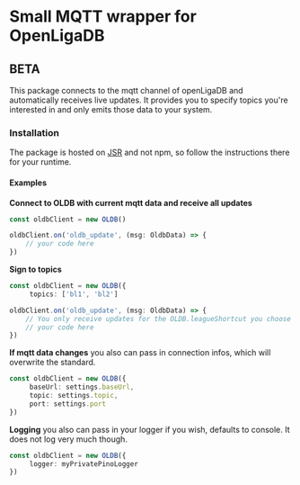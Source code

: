 # Small MQTT wrapper for OpenLigaDB 
## BETA
This package connects to the mqtt channel of openLigaDB and automatically receives live updates. It provides you to specify topics you're interested in and only emits those data to your system.

### Installation
The package is hosted on [JSR](https://jsr.io/@wgd/oldb) and not npm, so follow the instructions there for your runtime. 

#### Examples
**Connect to OLDB with current mqtt data and receive all updates**
```Typescript
const oldbClient = new OLDB()

oldbClient.on('oldb_update', (msg: OldbData) => {
    // your code here
})
```

**Sign to topics**
```Typescript
const oldbClient = new OLDB({
     topics: ['bl1', 'bl2']

oldbClient.on('oldb_update', (msg: OldbData) => {
    // You only receive updates for the OLDB.leagueShortcut you choose
    // your code here
})
```

**If mqtt data changes**
you also can pass in connection infos, which will overwrite the standard.
```Typescript
const oldbClient = new OLDB({
     baseUrl: settings.baseUrl,
     topic: settings.topic,
     port: settings.port
})
```

**Logging**
you also can pass in your logger if you wish, defaults to console. 
It does not log very much though.
```Typescript
const oldbClient = new OLDB({
     logger: myPrivatePinoLogger
})
```